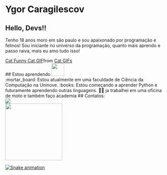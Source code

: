 # Ygor Caragilescov
## Hello, Devs!!
Tenho 18 anos moro em são paulo e sou apaixonado por programação e felinos! Sou iniciante no universo da programação, quanto mais aprendo e passo raiva, mais eu amo tudo isso!
<div class="tenor-gif-embed" data-postid="14796708" data-share-method="host" data-aspect-ratio="0.8" data-width="100%"><a href="https://tenor.com/view/cat-funny-cat-pc-cat-reading-workaholics-gif-14796708">Cat Funny Cat GIF</a>from <a href="https://tenor.com/search/cat-gifs">Cat GIFs</a></div> <script type="text/javascript" async src="https://tenor.com/embed.js"></script>
## Estou aprendendo
<img loading="lazy" src="https://cdn.jsdelivr.net/gh/devicons/devicon@latest/icons/python/python-original-wordmark.svg" width="40" height="40"/>
<div>
:mortar_board: Estou atualmente em uma faculdade de Ciência da Computação na Uninove.
:books: Estou começando a aprender Python e futuramente aprendendo outras linguagens.
🛵💪 ja trabalhei em uma oficina de moto e também faço academia
## Contatos:
<div>
<a href="https://www.instagram.com/ygor_caragilescov/" target="_blank"><img loading="lazy" src="https://img.shields.io/badge/-Instagram-%23E4405F?style=for-the-badge&logo=instagram&logoColor=white" target="_blank"></a>

<div>
<a href="https://github.com/YgorCaragilescov"<img loading="lazy" height="180em" src="https://github-readme-stats.vercel.app/api/top-langs/?username=seu-usuário-aqui&layout=compact&langs_count=7&theme=dracula"/>
<img loading="lazy" height="180em" src="https://github-readme-stats.vercel.app/api?username=seu-usuário-aqui&show_icons=true&theme=dracula&include_all_commits=true&count_private=true"/>
</div>
  
![Snake animation](https://github.com/YgorCaragilescov/YgorCaragilescov/blob/output/github-contribution-grid-snake.svg)
